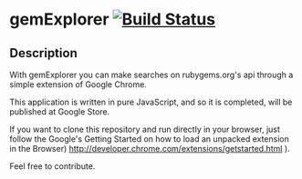 # gemExplorer [![Build Status](https://travis-ci.org/pedrolopesme/gemexplorer.png?branch=master)](https://travis-ci.org/pedrolopesme/gemexplorer)

## Description

With gemExplorer you can make searches on rubygems.org's api through a simple extension of Google Chrome. 

This application is written in pure JavaScript, and so it is completed, will be published at Google Store. 

If you want to clone this repository and run directly in your browser, just follow the Google's Getting Started on how to load an unpacked extension in the Browser) http://developer.chrome.com/extensions/getstarted.html ). 

Feel free to contribute.